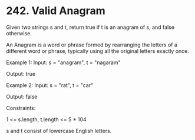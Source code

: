 # 242. Valid Anagram

Given two strings s and t, return true if t is an anagram of s, and false otherwise.

An Anagram is a word or phrase formed by rearranging the letters of a different word or phrase, typically using all the original letters exactly once.

 

Example 1:
Input: s = "anagram", t = "nagaram"

Output: true


Example 2:
Input: s = "rat", t = "car"

Output: false
 

Constraints:

1 <= s.length, t.length <= 5 * 104

s and t consist of lowercase English letters.
